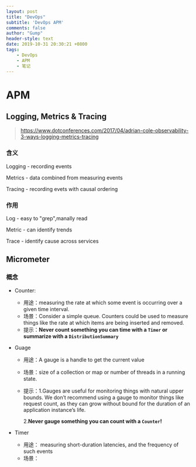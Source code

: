 ```yaml
---
layout: post
title: "DevOps"
subtitle: 'DevOps APM'
comments: false
author: "Gump"
header-style: text
date: 2019-10-31 20:30:21 +0800
tags:
    - DevOps
    - APM
    - 笔记
---
```


# APM 

## Logging, Metrics & Tracing

>https://www.dotconferences.com/2017/04/adrian-cole-observability-3-ways-logging-metrics-tracing

### 含义

Logging - recording events

Metrics - data combined from measuring events

Tracing - recording evets with causal ordering

### 作用

Log - easy to "grep",manally read

Metric - can identify trends

Trace - identify cause across services 

## Micrometer

### 概念

- Counter: 

  - 用途：measuring the rate at which some event is occurring over a given time interval.
  - 场景：Consider a simple queue. Counters could be used to measure things like the rate at which items are being inserted and removed.
  - 提示：**Never count something you can time with a `Timer` or summarize with a `DistributionSummary`**

- Guage
	
	- 用途：A gauge is a handle to get the current value
	
	- 场景：size of a collection or map or number of threads in a running state.
	
	- 提示：1.Gauges are useful for monitoring things with natural upper bounds. We don’t recommend using a gauge to monitor things like request count, as they can grow without bound for the duration of an application instance’s life. 
	
	  2.**Never gauge something you can count with a `Counter`!**
	
- Timer

  - 用途： measuring short-duration latencies, and the frequency of such events
  - 场景：

